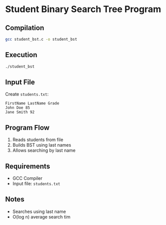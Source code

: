 # Student Binary Search Tree Program

## Compilation
```bash
gcc student_bst.c -o student_bst
```

## Execution
```bash
./student_bst
```

## Input File
Create `students.txt`:
```
FirstName LastName Grade
John Doe 85
Jane Smith 92
```

## Program Flow
1. Reads students from file
2. Builds BST using last names
3. Allows searching by last name

## Requirements
- GCC Compiler
- Input file: `students.txt`

## Notes
- Searches using last name
- O(log n) average search tim

